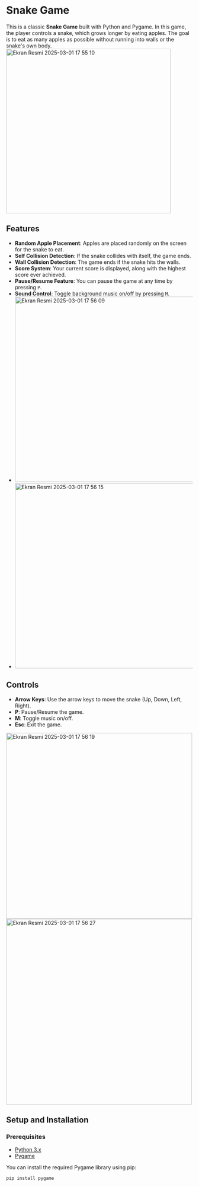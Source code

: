 # Snake Game

This is a classic **Snake Game** built with Python and Pygame. In this game, the player controls a snake, which grows longer by eating apples. The goal is to eat as many apples as possible without running into walls or the snake's own body.
<img width="444" alt="Ekran Resmi 2025-03-01 17 55 10" src="https://github.com/user-attachments/assets/80fbbf87-94f5-46f9-b50f-47fa6bafaaa7" />



## Features
- **Random Apple Placement**: Apples are placed randomly on the screen for the snake to eat.
- **Self Collision Detection**: If the snake collides with itself, the game ends.
- **Wall Collision Detection**: The game ends if the snake hits the walls.
- **Score System**: Your current score is displayed, along with the highest score ever achieved.
- **Pause/Resume Feature**: You can pause the game at any time by pressing `P`.
- **Sound Control**: Toggle background music on/off by pressing `M`.
- <img width="500" alt="Ekran Resmi 2025-03-01 17 56 09" src="https://github.com/user-attachments/assets/e87426d6-9a3a-4aac-a567-2ee5f876159a" />
- <img width="500" alt="Ekran Resmi 2025-03-01 17 56 15" src="https://github.com/user-attachments/assets/a3048d77-32a2-4619-97ba-857d9115f404" />


## Controls
- **Arrow Keys**: Use the arrow keys to move the snake (Up, Down, Left, Right).
- **P**: Pause/Resume the game.
- **M**: Toggle music on/off.
- **Esc**: Exit the game.
<img width="502" alt="Ekran Resmi 2025-03-01 17 56 19" src="https://github.com/user-attachments/assets/5e7ef0f5-03b6-4190-b355-de577c96556f" />
<img width="501" alt="Ekran Resmi 2025-03-01 17 56 27" src="https://github.com/user-attachments/assets/a4429aa6-53c9-41e7-8060-eb287c32996b" />

## Setup and Installation

### Prerequisites
- [Python 3.x](https://www.python.org/downloads/)
- [Pygame](https://www.pygame.org/news)

You can install the required Pygame library using pip:
```bash
pip install pygame
